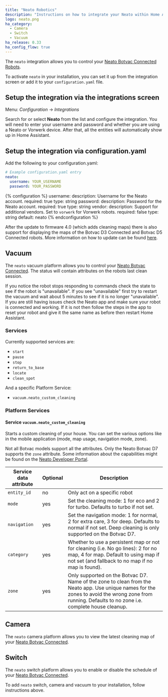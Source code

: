 ```yaml
---
title: "Neato Robotics"
description: "Instructions on how to integrate your Neato within Home Assistant."
logo: neato.png
ha_category:
  - Camera
  - Switch
  - Vacuum
ha_release: 0.33
ha_config_flow: true
---
```


The `neato` integration allows you to control your [Neato Botvac Connected Robots](https://www.neatorobotics.com/robot-vacuum/botvac-connected-series/).

To activate `neato` in your installation, you can set it up from the integration screen or add it to your `configuration.yaml` file.

## Setup the integration via the integrations screen

Menu: *Configuration* -> *Integrations*

Search for or select **Neato** from the list and configure the integration. You will need to enter your username and password and whether you are using a Neato or Vorwerk device.
After that, all the entities will automatically show up in Home Assistant.

## Setup the integration via configuration.yaml

Add the following to your configuration.yaml:

```yaml
# Example configuration.yaml entry
neato:
  username: YOUR_USERNAME
  password: YOUR_PASSWORD
```

{% configuration %}
username:
  description: Username for the Neato account.
  required: true
  type: string
password:
  description: Password for the Neato account.
  required: true
  type: string
vendor:
  description: Support for additional vendors. Set to `vorwerk` for Vorwerk robots.
  required: false
  type: string
  default: neato
{% endconfiguration %}

<div class='note'>

After the update to firmware 4.0 (which adds cleaning maps) there is also support for displaying the maps of the Botvac D3 Connected and Botvac D5 Connected robots. More information on how to update can be found [here](https://support.neatorobotics.com/hc/en-us/articles/115004320694-Software-Update-4-0-for-Neato-Botvac-Connected-D3-D5-).

</div>

## Vacuum

The `neato` vacuum platform allows you to control your [Neato Botvac Connected](https://www.neatorobotics.com/robot-vacuum/botvac-connected-series/).
The status will contain attributes on the robots last clean session.

<div class='note'>
If you notice the robot stops responding to commands check the state to see if the robot is "unavailable". If you see "unavailable" first try to restart the vacuum and wait about 5 minutes to see if it is no longer "unavailable". If you are still having issues check the Neato app and make sure your robot is connected and working. If it is not then follow the steps in the app to reset your robot and give it the same name as before then restart Home Assistant.
</div>

### Services

Currently supported services are:

- `start`
- `pause`
- `stop`
- `return_to_base`
- `locate`
- `clean_spot`

And a specific Platform Service:

- `vacuum.neato_custom_cleaning`

### Platform Services

#### Service `vacuum.neato_custom_cleaning`

Starts a custom cleaning of your house. You can set the various options like in the mobile application (mode, map usage, navigation mode, zone).

<div class='note'>

Not all Botvac models support all the attributes. Only the Neato Botvac D7 supports the `zone` attribute.
Some information about the capabilities might be found on the [Neato Developer Portal](https://developers.neatorobotics.com/api/robot-remote-protocol/housecleaning).

</div>

| Service data attribute | Optional | Description                                                                                                                                                                   |
| ---------------------- | -------- | ----------------------------------------------------------------------------------------------------------------------------------------------------------------------------- |
| `entity_id`            | no       | Only act on a specific robot                                                                                                                                                  |
| `mode`                 | yes      | Set the cleaning mode: 1 for eco and 2 for turbo. Defaults to turbo if not set.                                                                                               |
| `navigation`           | yes      | Set the navigation mode: 1 for normal, 2 for extra care, 3 for deep. Defaults to normal if not set. Deep cleaning is only supported on the Botvac D7.                                                                           |
| `category`             | yes      | Whether to use a persistent map or not for cleaning (i.e. No go lines): 2 for no map, 4 for map. Default to using map if not set (and fallback to no map if no map is found). |
| `zone`                 | yes      | Only supported on the Botvac D7. Name of the zone to clean from the Neato app. Use unique names for the zones to avoid the wrong zone from running. Defaults to no zone i.e. complete house cleanup.                                                                  |


## Camera

The `neato` camera platform allows you to view the latest cleaning map of your [Neato Botvac Connected](https://www.neatorobotics.com/robot-vacuum/botvac-connected-series/botvac-connected/).

## Switch

The `neato` switch platform allows you to enable or disable the schedule of your [Neato Botvac Connected](https://www.neatorobotics.com/robot-vacuum/botvac-connected-series/botvac-connected/).

To add `neato` switch, camera and vacuum to your installation, follow instructions above.

